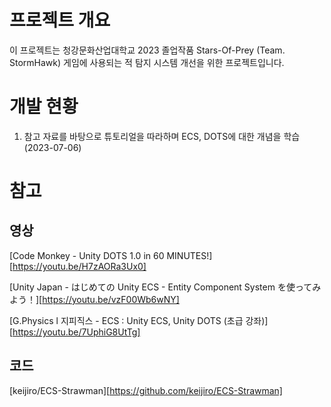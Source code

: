 # 프로젝트 개요

이 프로젝트는 청강문화산업대학교 2023 졸업작품 Stars-Of-Prey (Team. StormHawk) 게임에 사용되는
적 탐지 시스템 개선을 위한 프로젝트입니다.

# 개발 현황

1. 참고 자료를 바탕으로 튜토리얼을 따라하며 ECS, DOTS에 대한 개념을 학습 (2023-07-06)

# 참고

## 영상

[Code Monkey - Unity DOTS 1.0 in 60 MINUTES!][https://youtu.be/H7zAORa3Ux0]

[Unity Japan - はじめての Unity ECS - Entity Component System を使ってみよう！][https://youtu.be/vzF00Wb6wNY]

[G.Physics l 지피직스 - ECS : Unity ECS, Unity DOTS (초급 강좌)][https://youtu.be/7UphiG8UtTg]

## 코드

[keijiro/ECS-Strawman][https://github.com/keijiro/ECS-Strawman]
